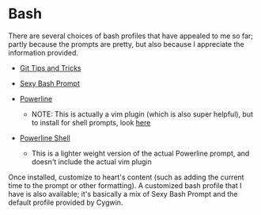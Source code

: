 # Bash

There are several choices of bash profiles that have appealed to me so far; partly
because the prompts are pretty, but also because I appreciate the information provided.

- [Git Tips and Tricks](https://git-scm.com/book/en/v1/Git-Basics-Tips-and-Tricks)

- [Sexy Bash Prompt](https://github.com/twolfson/sexy-bash-prompt)

- [Powerline](https://github.com/powerline/powerline)
	- NOTE: This is actually a vim plugin (which is also super helpful),
	but to install for shell prompts, look [here](http://powerline.readthedocs.io/en/master/usage/shell-prompts.html)

- [Powerline Shell](https://github.com/banga/powerline-shell)
	- This is a lighter weight version of the actual Powerline prompt, and doesn't
	include the actual vim plugin

Once installed, customize to heart's content (such as adding the current time to the prompt or other formatting). A customized bash profile that I have is also available; it's basically a mix of Sexy Bash Prompt and the default profile provided by Cygwin.